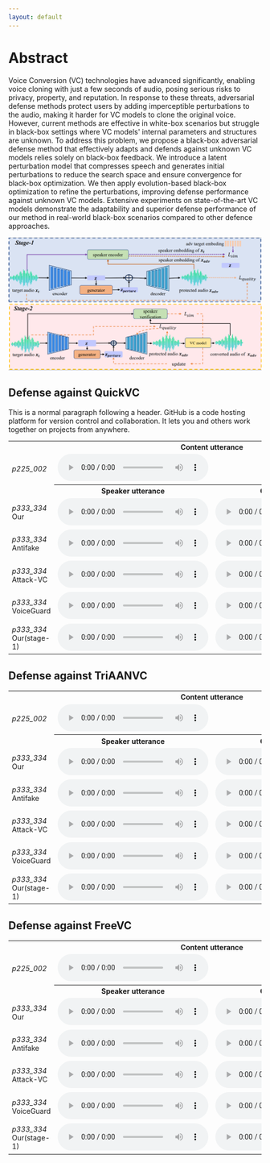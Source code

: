 ```yaml
---
layout: default
---
```

# Abstract
Voice Conversion (VC) technologies have advanced significantly, enabling voice cloning with just a few seconds of audio, posing serious risks to privacy, property, and reputation. In response to these threats, adversarial defense methods protect users by adding imperceptible perturbations to the audio, making it harder for VC models to clone the original voice. However, current methods are effective in white-box scenarios but struggle in black-box settings where VC models' internal parameters and structures are unknown. To address this problem, we propose a black-box adversarial defense method that effectively adapts and defends against unknown VC models relies solely on black-box feedback. We introduce a latent perturbation model that compresses speech and generates initial perturbations to reduce the search space and ensure convergence for black-box optimization. We then apply evolution-based black-box optimization to refine the perturbations, improving defense performance against unknown VC models. Extensive experiments on state-of-the-art VC models demonstrate the adaptability and superior defense performance of our method in real-world black-box scenarios compared to other defence approaches.

<center>
    <img src="./stage.png" alt="example">
</center>

## Defense against QuickVC

This is a normal paragraph following a header. GitHub is a code hosting platform for version control and collaboration. It lets you and others work together on projects from anywhere.

<table style="width: 100%; border-collapse: collapse;">
    <tr>
      <td></td>
      <th colspan="2" tyle="text-align: center; ">Content utterance</th>
    </tr>
    <tr>
      <td tyle="text-align: center; "><i>p225_002</i></td>
      <td colspan="2" tyle="text-align: center; ">
        <audio src="audio/p225_002.wav" controls preload></audio>
      </td>
    </tr>
    <tr>
      <td></td>
      <th tyle="text-align: center; ">Speaker utterance</th>
      <th tyle="text-align: center; ">Conversion result</th>
    </tr>
    <tr>
      <td tyle="text-align: center; ">
        <i>p333_334</i>
        <br>
        Our
      </td>
      <td tyle="text-align: center; ">
        <audio src="audio/pertured_black_box_QuickVC/p225_002_p230_269.wav" controls preload></audio>
      </td>
      <td tyle="text-align: center; ">
        <audio src="audio/black_box_QuickVC_test_antifakeloss/p225_002_p230_269.wav" controls preload></audio>
      </td>
    </tr>
    <tr>
      <td tyle="text-align: center; ">
        <i>p333_334</i>
        <br>
        Antifake
      </td>
      <td tyle="text-align: center; ">
        <audio src="audio/perture_antifake/p225_002_p230_269.wav" controls preload></audio>
      </td>
      <td tyle="text-align: center; ">
        <audio src="audio/antifake2QuickVC/p225_002_p230_269.wav" controls preload></audio>
      </td>
    </tr>
        <tr>
      <td tyle="text-align: center; ">
        <i>p333_334</i>
        <br>
        Attack-VC
      </td>
      <td tyle="text-align: center; ">
        <audio src="audio/pertured_attackvc/p225_002_p230_269.wav" controls preload></audio>
      </td>
      <td tyle="text-align: center; ">
        <audio src="audio/attackvc2QuickVC/p225_002_p230_269.wav" controls preload></audio>
      </td>
    </tr>
    </tr>
        <tr>
      <td tyle="text-align: center; ">
        <i>p333_334</i>
        <br>
        VoiceGuard
      </td>
      <td tyle="text-align: center; ">
        <audio src="audio/pertured_voiceguard/p225_002_p230_269.wav" controls preload></audio>
      </td>
      <td tyle="text-align: center; ">
        <audio src="audio/voiceguard2QuickVC/p225_002_p230_269.wav" controls preload></audio>
      </td>
    </tr>
    </tr>
        <tr>
      <td tyle="text-align: center; ">
        <i>p333_334</i>
        <br>
        Our(stage-1)
      </td>
      <td tyle="text-align: center; ">
        <audio src="audio/pertured_gen_once/p225_002_p230_269.wav" controls preload></audio>
      </td>
      <td tyle="text-align: center; ">
        <audio src="audio/gen_once2QuickVC/p225_002_p230_269.wav" controls preload></audio>
      </td>
    </tr>
  </table>


## Defense against TriAANVC

<table style="width: 100%; border-collapse: collapse;">
    <tr>
      <td></td>
      <th colspan="2" tyle="text-align: center; ">Content utterance</th>
    </tr>
    <tr>
      <td tyle="text-align: center; "><i>p225_002</i></td>
      <td colspan="2" tyle="text-align: center; ">
        <audio src="audio/p225_002.wav" controls preload></audio>
      </td>
    </tr>
    <tr>
      <td></td>
      <th tyle="text-align: center; ">Speaker utterance</th>
      <th tyle="text-align: center; ">Conversion result</th>
    </tr>
    <tr>
      <td tyle="text-align: center; ">
        <i>p333_334</i>
        <br>
        Our
      </td>
      <td tyle="text-align: center; ">
        <audio src="audio/pertured_black_box_TriAANVC/p225_002_p330_213.wav" controls preload></audio>
      </td>
      <td tyle="text-align: center; ">
        <audio src="audio/black_box_TriAANVC_test_antifakeloss/p225_002_p330_213.wav" controls preload></audio>
      </td>
    </tr>
    <tr>
      <td tyle="text-align: center; ">
        <i>p333_334</i>
        <br>
        Antifake
      </td>
      <td tyle="text-align: center; ">
        <audio src="audio/perture_antifake/p225_002_p330_213.wav" controls preload></audio>
      </td>
      <td tyle="text-align: center; ">
        <audio src="audio/antifake2TriAANVC/p225_002_p330_213.wav" controls preload></audio>
      </td>
    </tr>
    </tr>
        <tr>
      <td tyle="text-align: center; ">
        <i>p333_334</i>
        <br>
        Attack-VC
      </td>
      <td tyle="text-align: center; ">
        <audio src="audio/pertured_attackvc/p225_002_p330_213.wav" controls preload></audio>
      </td>
      <td tyle="text-align: center; ">
        <audio src="audio/attackvc2TriAANVC/p225_002_p330_213.wav" controls preload></audio>
      </td>
    </tr>
    </tr>
        <tr>
      <td tyle="text-align: center; ">
        <i>p333_334</i>
        <br>
        VoiceGuard
      </td>
      <td tyle="text-align: center; ">
        <audio src="audio/pertured_voiceguard/p225_002_p330_213.wav" controls preload></audio>
      </td>
      <td tyle="text-align: center; ">
        <audio src="audio/voiceguard2TriAANVC/p225_002_p330_213.wav" controls preload></audio>
      </td>
    </tr>
    </tr>
        <tr>
      <td tyle="text-align: center; ">
        <i>p333_334</i>
        <br>
        Our(stage-1)
      </td>
      <td tyle="text-align: center; ">
        <audio src="audio/pertured_gen_once/p225_002_p330_213.wav" controls preload></audio>
      </td>
      <td tyle="text-align: center; ">
        <audio src="audio/gen_once2TriAANVC/p225_002_p330_213.wav" controls preload></audio>
      </td>
    </tr>
  </table>


## Defense against FreeVC


<table style="width: 100%; border-collapse: collapse;">
    <tr>
      <td></td>
      <th colspan="2" tyle="text-align: center; ">Content utterance</th>
    </tr>
    <tr>
      <td tyle="text-align: center; "><i>p225_002</i></td>
      <td colspan="2" tyle="text-align: center; ">
        <audio src="audio/p225_002.wav" controls preload></audio>
      </td>
    </tr>
    <tr>
      <td></td>
      <th tyle="text-align: center; ">Speaker utterance</th>
      <th tyle="text-align: center; ">Conversion result</th>
    </tr>
    <tr>
      <td tyle="text-align: center; ">
        <i>p333_334</i>
        <br>
        Our
      </td>
      <td tyle="text-align: center; ">
        <audio src="audio/pertured_black_box-FreeVC/p225_002_p234_017.wav" controls preload></audio>
      </td>
      <td tyle="text-align: center; ">
        <audio src="audio/black_box_FreeVC_test_antifakeloss/p225_002_p234_017.wav" controls preload></audio>
      </td>
    </tr>
    <tr>
      <td tyle="text-align: center; ">
        <i>p333_334</i>
        <br>
        Antifake
      </td>
      <td tyle="text-align: center; ">
        <audio src="audio/perture_antifake/p225_002_p234_017.wav" controls preload></audio>
      </td>
      <td tyle="text-align: center; ">
        <audio src="audio/antifake2FreeVC/p225_002_p234_017.wav" controls preload></audio>
      </td>
    </tr>
    </tr>
        <tr>
      <td tyle="text-align: center; ">
        <i>p333_334</i>
        <br>
        Attack-VC
      </td>
      <td tyle="text-align: center; ">
        <audio src="audio/pertured_attackvc/p225_002_p234_017.wav" controls preload></audio>
      </td>
      <td tyle="text-align: center; ">
        <audio src="audio/attackvc2FreeVC/p225_002_p234_017.wav" controls preload></audio>
      </td>
    </tr>
    </tr>
        <tr>
      <td tyle="text-align: center; ">
        <i>p333_334</i>
        <br>
        VoiceGuard
      </td>
      <td tyle="text-align: center; ">
        <audio src="audio/pertured_voiceguard/p225_002_p234_017.wav" controls preload></audio>
      </td>
      <td tyle="text-align: center; ">
        <audio src="audio/voiceguard2FreeVC/p225_002_p234_017.wav" controls preload></audio>
      </td>
    </tr>
    </tr>
        <tr>
      <td tyle="text-align: center; ">
        <i>p333_334</i>
        <br>
        Our(stage-1)
      </td>
      <td tyle="text-align: center; ">
        <audio src="audio/pertured_gen_once/p225_002_p234_017.wav" controls preload></audio>
      </td>
      <td tyle="text-align: center; ">
        <audio src="audio/gen_once2FreeVC/p225_002_p234_017.wav" controls preload></audio>
      </td>
    </tr>
  </table>

